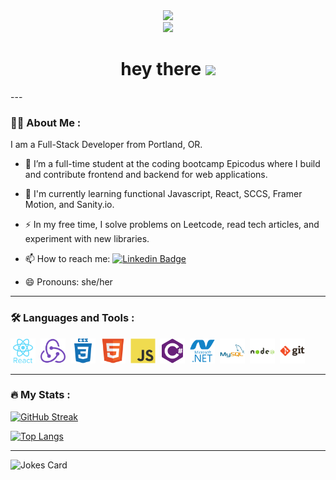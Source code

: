 <div id="header" align="center">
  <img src="https://media.giphy.com/media/R03zWv5p1oNSQd91EP/giphy.gif" width="150"/>
  <div id="badges">
    <a href="https://www.linkedin.com/in/helen-lehrer/">
      <img src="https://img.shields.io/badge/LinkedIn-blue?logo=linkedin&logoColor=white&style=for-the-badge">
    </a>
  </div>
  <h1>
  hey there
  <img src="https://media.giphy.com/media/hvRJCLFzcasrR4ia7z/giphy.gif" width="30px"/>
</h1>
</div>
<!---
<div align="center">
  <img src="https://media.giphy.com/media/RjeDtSXMWo5DL3RmlU/giphy.gif" width="280" height="160"/>
</div>
-->
---

### :woman_technologist: About Me :
I am a Full-Stack Developer from Portland, OR.
- :telescope: I’m a full-time student at the coding bootcamp Epicodus where I build and contribute frontend and backend for web applications.

- :seedling: I'm currently learning functional Javascript, React, SCCS, Framer Motion, and Sanity.io.

- :zap: In my free time, I solve problems on Leetcode, read tech articles, and experiment with new libraries.

- :mailbox: How to reach me: [![Linkedin Badge](https://img.shields.io/badge/-LinkedIn-blue?style=flat&logo=Linkedin&logoColor=white)](https://www.linkedin.com/in/helen-lehrer/)

- :smile: Pronouns: she/her 

---

### :hammer_and_wrench: Languages and Tools :
<div>
  <img src="https://github.com/devicons/devicon/blob/master/icons/react/react-original-wordmark.svg" title="React" alt="React" width="40" height="40"/>&nbsp;
  <img src="https://github.com/devicons/devicon/blob/master/icons/redux/redux-original.svg" title="Redux" alt="Redux " width="40" height="40"/>&nbsp;
  <img src="https://github.com/devicons/devicon/blob/master/icons/css3/css3-plain-wordmark.svg"  title="CSS3" alt="CSS" width="40" height="40"/>&nbsp;
  <img src="https://github.com/devicons/devicon/blob/master/icons/html5/html5-original.svg" title="HTML5" alt="HTML" width="40" height="40"/>&nbsp;
  <img src="https://github.com/devicons/devicon/blob/master/icons/javascript/javascript-original.svg" title="JavaScript" alt="JavaScript" width="40" height="40"/>&nbsp;
  <img src="https://github.com/devicons/devicon/blob/master/icons/csharp/csharp-plain.svg" title="C#" alt="C#" width="40" height="40"/>&nbsp;
  <img src="https://github.com/devicons/devicon/blob/master/icons/dot-net/dot-net-plain-wordmark.svg" title=".NET" alt=".NET" width="40" height="40"/>&nbsp;
  <img src="https://github.com/devicons/devicon/blob/master/icons/mysql/mysql-original-wordmark.svg" title="MySQL"  alt="MySQL" width="40" height="40"/>&nbsp;
  <img src="https://github.com/devicons/devicon/blob/master/icons/nodejs/nodejs-original-wordmark.svg" title="NodeJS" alt="NodeJS" width="40" height="40"/>&nbsp;
  <img src="https://github.com/devicons/devicon/blob/master/icons/git/git-original-wordmark.svg" title="Git" **alt="Git" width="40" height="40"/>
</div>

---

### :fire: My Stats :
[![GitHub Streak](http://github-readme-streak-stats.herokuapp.com?user=helen-lehrer&theme=tokyonight)](https://git.io/streak-stats)

[![Top Langs](https://github-readme-stats.vercel.app/api/top-langs/?username=helen-lehrer&layout=compact&theme=tokyonight)](https://github.com/anuraghazra/github-readme-stats)

---

<img src="https://readme-jokes.vercel.app/api?theme=tokyonight&hideBorder" alt="Jokes Card" />
